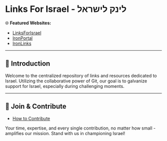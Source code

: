 # **Links For Israel - לינק לישראל**

🌐 **Featured Websites:**

- [LinksForIsrael](https://linksforisrael.com/)
- [IronPortal](https://iron-portal.io/)
- [IronLinks](https://iron-links.com)

---

## 📖 **Introduction**

Welcome to the centralized repository of links and resources dedicated to Israel. Utilizing the collaborative power of Git, our goal is to galvanize support for Israel, especially during challenging moments.

---

## 🤝 **Join & Contribute**

- [How to Contribute](/docs/contribute.md)

Your time, expertise, and every single contribution, no matter how small - amplifies our mission. Stand with us in championing Israel!

